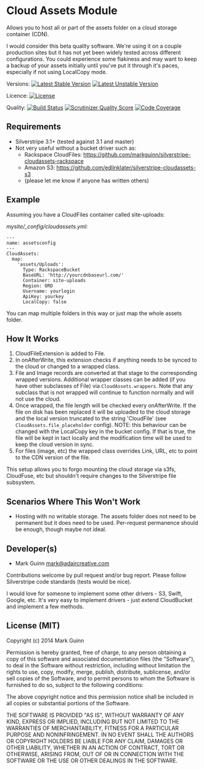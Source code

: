 Cloud Assets Module
===================

Allows you to host all or part of the assets folder on a cloud storage container (CDN).

I would consider this beta quality software. We're using it on a couple production sites but it has not yet been widely
tested across different configurations. You could experience some flakiness and may want to keep a backup of your assets
initially until you've put it through it's paces, especially if not using LocalCopy mode.

Versions:
[![Latest Stable Version](https://poser.pugx.org/markguinn/silverstripe-cloudassets/v/stable.png)](https://packagist.org/packages/markguinn/silverstripe-cloudassets)
[![Latest Unstable Version](https://poser.pugx.org/markguinn/silverstripe-cloudassets/v/unstable.png)](https://packagist.org/packages/markguinn/silverstripe-cloudassets)

Licence: [![License](https://poser.pugx.org/markguinn/silverstripe-cloudassets/license.png)](https://packagist.org/packages/markguinn/silverstripe-cloudassets)

Quality:
[![Build Status](https://travis-ci.org/markguinn/silverstripe-cloudassets.png)](http://travis-ci.org/markguinn/silverstripe-cloudassets)
[![Scrutinizer Quality Score](https://scrutinizer-ci.com/g/markguinn/silverstripe-cloudassets/badges/quality-score.png?s=506eb40a2197880980ff1f695bde5fe79a4f7442)](https://scrutinizer-ci.com/g/markguinn/silverstripe-cloudassets/)
[![Code Coverage](https://scrutinizer-ci.com/g/markguinn/silverstripe-cloudassets/badges/coverage.png?s=a2b5c2c4eb1029c5e064271ac764d3c60b374762)](https://scrutinizer-ci.com/g/markguinn/silverstripe-cloudassets/)


Requirements
------------
- Silverstripe 3.1+ (tested against 3.1 and master)
- Not very useful without a bucket driver such as:
	- Rackspace CloudFiles: <https://github.com/markguinn/silverstripe-cloudassets-rackspace>
	- Amazon S3: <https://github.com/edlinklater/silverstripe-cloudassets-s3>
	- (please let me know if anyone has written others)


Example
-------
Assuming you have a CloudFiles container called site-uploads:

*mysite/_config/cloudassets.yml:*
```
---
name: assetsconfig
---
CloudAssets:
  map:
    'assets/Uploads':
      Type: RackspaceBucket
      BaseURL: 'http://yourcdnbaseurl.com/'
      Container: site-uploads
      Region: ORD
      Username: yourlogin
      ApiKey: yourkey
      LocalCopy: false
```

You can map multiple folders in this way or just map the whole assets folder.


How It Works
------------
1. CloudFileExtension is added to File.
2. In onAfterWrite, this extension checks if anything needs to be synced to the cloud
   or changed to a wrapped class.
3. File and Image records are converted at that stage to the corresponding
   wrapped versions. Additional wrapper classes can be added (if you have other
   subclasses of File) via `CloudAssets.wrappers`. Note that any subclass that is
   not wrapped will continue to function normally and will not use the cloud.
4. Once wrapped, the file length will be checked every onAfterWrite. If the file on
   disk has been replaced it will be uploaded to the cloud storage and the local version
   truncated to the string 'CloudFile' (see `CloudAssets.file_placeholder` config).
   NOTE: this behaviour can be changed with the LocalCopy key in the bucket config.
   If that is true, the file will be kept in tact locally and the modification time
   will be used to keep the cloud version in sync.
5. For files (image, etc) the wrapped class overrides Link, URL, etc to point to the
   CDN version of the file.

This setup allows you to forgo mounting the cloud storage via s3fs, CloudFuse, etc but
shouldn't require changes to the Silverstripe file subsystem.


Scenarios Where This Won't Work
-------------------------------
- Hosting with no writable storage. The assets folder does not need to be permanent
  but it does need to be used. Per-request permanence should be enough, though maybe
  not ideal.


Developer(s)
------------
- Mark Guinn <mark@adaircreative.com>

Contributions welcome by pull request and/or bug report.
Please follow Silverstripe code standards (tests would be nice).

I would love for someone to implement some other drivers - S3, Swift, Google, etc.
It's very easy to implement drivers - just extend CloudBucket and implement a few
methods.


License (MIT)
-------------
Copyright (c) 2014 Mark Guinn

Permission is hereby granted, free of charge, to any person obtaining a copy of
this software and associated documentation files (the "Software"), to deal in
the Software without restriction, including without limitation the rights to use,
copy, modify, merge, publish, distribute, sublicense, and/or sell copies of the
Software, and to permit persons to whom the Software is furnished to do so, subject
to the following conditions:

The above copyright notice and this permission notice shall be included in all copies
or substantial portions of the Software.

THE SOFTWARE IS PROVIDED "AS IS", WITHOUT WARRANTY OF ANY KIND, EXPRESS OR IMPLIED,
INCLUDING BUT NOT LIMITED TO THE WARRANTIES OF MERCHANTABILITY, FITNESS FOR A PARTICULAR
PURPOSE AND NONINFRINGEMENT. IN NO EVENT SHALL THE AUTHORS OR COPYRIGHT HOLDERS BE LIABLE
FOR ANY CLAIM, DAMAGES OR OTHER LIABILITY, WHETHER IN AN ACTION OF CONTRACT, TORT OR
OTHERWISE, ARISING FROM, OUT OF OR IN CONNECTION WITH THE SOFTWARE OR THE USE OR OTHER
DEALINGS IN THE SOFTWARE.
